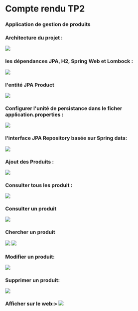 <h1>Compte rendu TP2</h1>

<h3>Application de gestion de produits</h3>

<h3>Architecture du projet :</h3>
<img src="Captures/Architecture.png">

<h3>les dépendances JPA, H2, Spring Web et Lombock :</h3>
<img src="Captures/Dependecies.png">

<h3>l'entité JPA Product</h3>
<img src="Captures/JpaProduct.png">

<h3> Configurer l'unité de persistance dans le ficher application.properties :</h3>
<img src="Captures/applicationProperties.png">


<h3>l'interface JPA Repository basée sur Spring data:</h3>
<img src="Captures/ProductRepo.png">

<h3>Ajout des Produits :</h3>
<img src="Captures/AjouterProduits.png">

<h3>Consulter tous les produit : </h3>
<img src="Captures/FindAll.png">

<h3>Consulter un produit</h3>
<img src="Captures/Consulter.png">

<h3>Chercher un produit</h3>
<img src="Captures/Search1.png">
<img src="Captures/Search.png">

<h3>Modifier un produit:</h3>
<img src="Captures/Modifie.png">

<h3>Supprimer un produit:</h3>
<img src="Captures/Delete.png">

<h3>Afficher sur le web:>
<img src="Captures/Rest.png">